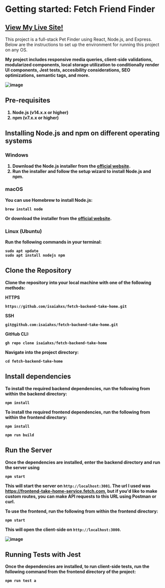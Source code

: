 # Getting started: Fetch Friend Finder

## [View My Live Site!](https://isaiah-fetch-frontend.onrender.com/)

This project is a full-stack Pet Finder using React, Node.js, and Express. Below are the instructions to set up the environment for running this project on any OS.

<strong>My project includes responsive media queries, client-side validations, modularized components, local storage utilization to conditionally render UI components, Jest tests, accesibility considerations, SEO optimizations, semantic tags, and more.

![image](https://github.com/isaiahxs/fetch-frontend-challenge/assets/107521578/7e25c46a-3e9d-4208-9ad8-1ce0748299ee)

## Pre-requisites
1. Node.js (v14.x.x or higher)
2. npm (v7.x.x or higher)

## Installing Node.js and npm on different operating systems

### Windows
1. Download the Node.js installer from the [official website](https://nodejs.org/en/download/).
2. Run the installer and follow the setup wizard to install Node.js and npm.

### macOS
You can use Homebrew to install Node.js:
```
brew install node
```

Or download the installer from the [official website](https://nodejs.org/en/download/).

### Linux (Ubuntu)
Run the following commands in your terminal:
```
sudo apt update
sudo apt install nodejs npm
```

## Clone the Repository

Clone the repository into your local machine with one of the following methods:

HTTPS
```
https://github.com/isaiahxs/fetch-backend-take-home.git
```

SSH
```
git@github.com:isaiahxs/fetch-backend-take-home.git
```

GitHub CLI:
```
gh repo clone isaiahxs/fetch-backend-take-home
```

Navigate into the project directory:
```
cd fetch-backend-take-home
```

## Install dependencies

To install the required backend dependencies, run the following from within the backend directory:
```
npm install
```

To install the required frontend dependencies, run the following from within the frontend directory:
```
npm install
```
```
npm run build
```

## Run the Server

Once the dependencies are installed, enter the backend directory and run the server using
```
npm start
```

This will start the server on `http://localhost:3001`. The url I used was https://frontend-take-home-service.fetch.com, but if you'd like to make custom routes, you can make API requests to this URL using Postman or curl.

To use the frontend, run the following from within the frontend directory:

```
npm start
```

This will open the client-side on `http://localhost:3000`.

![image](https://github.com/isaiahxs/fetch-frontend-challenge/assets/107521578/ee8dc7b2-7bd2-4f21-877c-244ee57456fa)

## Running Tests with Jest
Once the dependencies are installed, to run client-side tests, run the following command from the frontend directory of the project:

```
npm run test a
```
